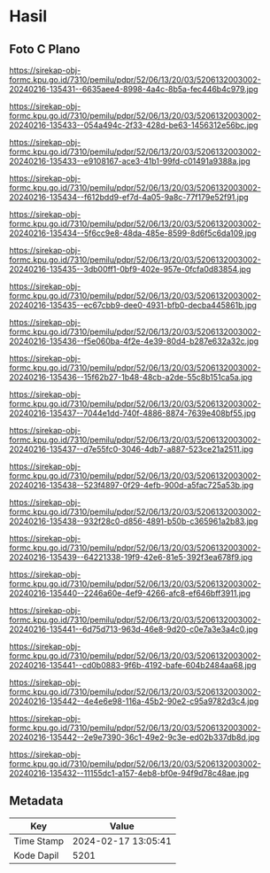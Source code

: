# Hasil

## Foto C Plano

https://sirekap-obj-formc.kpu.go.id/7310/pemilu/pdpr/52/06/13/20/03/5206132003002-20240216-135431--6635aee4-8998-4a4c-8b5a-fec446b4c979.jpg

https://sirekap-obj-formc.kpu.go.id/7310/pemilu/pdpr/52/06/13/20/03/5206132003002-20240216-135433--054a494c-2f33-428d-be63-1456312e56bc.jpg

https://sirekap-obj-formc.kpu.go.id/7310/pemilu/pdpr/52/06/13/20/03/5206132003002-20240216-135433--e9108167-ace3-41b1-99fd-c01491a9388a.jpg

https://sirekap-obj-formc.kpu.go.id/7310/pemilu/pdpr/52/06/13/20/03/5206132003002-20240216-135434--f612bdd9-ef7d-4a05-9a8c-77f179e52f91.jpg

https://sirekap-obj-formc.kpu.go.id/7310/pemilu/pdpr/52/06/13/20/03/5206132003002-20240216-135434--5f6cc9e8-48da-485e-8599-8d6f5c6da109.jpg

https://sirekap-obj-formc.kpu.go.id/7310/pemilu/pdpr/52/06/13/20/03/5206132003002-20240216-135435--3db00ff1-0bf9-402e-957e-0fcfa0d83854.jpg

https://sirekap-obj-formc.kpu.go.id/7310/pemilu/pdpr/52/06/13/20/03/5206132003002-20240216-135435--ec67cbb9-dee0-4931-bfb0-decba445861b.jpg

https://sirekap-obj-formc.kpu.go.id/7310/pemilu/pdpr/52/06/13/20/03/5206132003002-20240216-135436--f5e060ba-4f2e-4e39-80d4-b287e632a32c.jpg

https://sirekap-obj-formc.kpu.go.id/7310/pemilu/pdpr/52/06/13/20/03/5206132003002-20240216-135436--15f62b27-1b48-48cb-a2de-55c8b151ca5a.jpg

https://sirekap-obj-formc.kpu.go.id/7310/pemilu/pdpr/52/06/13/20/03/5206132003002-20240216-135437--7044e1dd-740f-4886-8874-7639e408bf55.jpg

https://sirekap-obj-formc.kpu.go.id/7310/pemilu/pdpr/52/06/13/20/03/5206132003002-20240216-135437--d7e55fc0-3046-4db7-a887-523ce21a2511.jpg

https://sirekap-obj-formc.kpu.go.id/7310/pemilu/pdpr/52/06/13/20/03/5206132003002-20240216-135438--523f4897-0f29-4efb-900d-a5fac725a53b.jpg

https://sirekap-obj-formc.kpu.go.id/7310/pemilu/pdpr/52/06/13/20/03/5206132003002-20240216-135438--932f28c0-d856-4891-b50b-c365961a2b83.jpg

https://sirekap-obj-formc.kpu.go.id/7310/pemilu/pdpr/52/06/13/20/03/5206132003002-20240216-135439--64221338-19f9-42e6-81e5-392f3ea678f9.jpg

https://sirekap-obj-formc.kpu.go.id/7310/pemilu/pdpr/52/06/13/20/03/5206132003002-20240216-135440--2246a60e-4ef9-4266-afc8-ef646bff3911.jpg

https://sirekap-obj-formc.kpu.go.id/7310/pemilu/pdpr/52/06/13/20/03/5206132003002-20240216-135441--6d75d713-963d-46e8-9d20-c0e7a3e3a4c0.jpg

https://sirekap-obj-formc.kpu.go.id/7310/pemilu/pdpr/52/06/13/20/03/5206132003002-20240216-135441--cd0b0883-9f6b-4192-bafe-604b2484aa68.jpg

https://sirekap-obj-formc.kpu.go.id/7310/pemilu/pdpr/52/06/13/20/03/5206132003002-20240216-135442--4e4e6e98-116a-45b2-90e2-c95a9782d3c4.jpg

https://sirekap-obj-formc.kpu.go.id/7310/pemilu/pdpr/52/06/13/20/03/5206132003002-20240216-135442--2e9e7390-36c1-49e2-9c3e-ed02b337db8d.jpg

https://sirekap-obj-formc.kpu.go.id/7310/pemilu/pdpr/52/06/13/20/03/5206132003002-20240216-135432--11155dc1-a157-4eb8-bf0e-94f9d78c48ae.jpg


## Metadata

| Key        | Value               |
| ---------- | ------------------- |
| Time Stamp | 2024-02-17 13:05:41 |
| Kode Dapil | 5201                |



